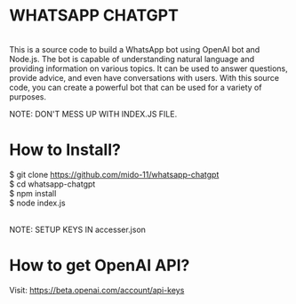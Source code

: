 # WHATSAPP CHATGPT

<br>
This is a source code to build a WhatsApp bot using OpenAI bot and Node.js. The bot is capable of understanding natural language and providing information on various topics. It can be used to answer questions, provide advice, and even have conversations with users. With this source code, you can create a powerful bot that can be used for a variety of purposes. <br>

NOTE: DON'T MESS UP WITH INDEX.JS FILE. <br>

# How to Install? 
$ git clone https://github.com/mido-11/whatsapp-chatgpt <br>
$ cd whatsapp-chatgpt <br>
$ npm install <br>
$ node index.js <br>

<br> NOTE: SETUP KEYS IN accesser.json



# How to get OpenAI API?
Visit: https://beta.openai.com/account/api-keys

<div align="center">
  <a href="https://www.instagram.com/tobias_x_1/">
  </a>
</div>
